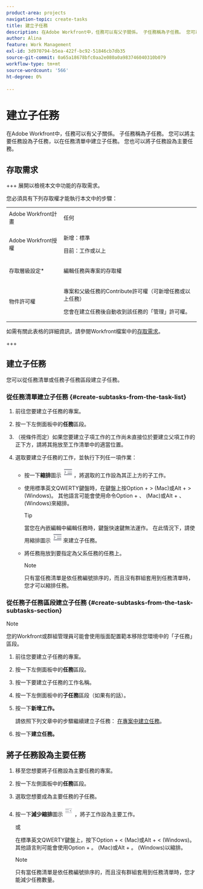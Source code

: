 ```yaml
---
product-area: projects
navigation-topic: create-tasks
title: 建立子任務
description: 在Adobe Workfront中，任務可以有父子關係。 子任務稱為子任務。 您可以將主要任務設為子任務，以在任務清單中建立子任務。 您也可以將子任務設為主要任務。
author: Alina
feature: Work Management
exl-id: 3d970794-b5ea-422f-bc92-51846cb7db35
source-git-commit: 0a65a18678bfc0aa2e080a0a983746040310b079
workflow-type: tm+mt
source-wordcount: '566'
ht-degree: 0%

---
```


# 建立子任務

<!-- Audited: 01/2025 -->

在Adobe Workfront中，任務可以有父子關係。 子任務稱為子任務。 您可以將主要任務設為子任務，以在任務清單中建立子任務。 您也可以將子任務設為主要任務。

## 存取需求

+++ 展開以檢視本文中功能的存取需求。

您必須具有下列存取權才能執行本文中的步驟：

<table style="table-layout:auto"> 
 <col> 
 <col> 
 <tbody> 
  <tr> 
   <td role="rowheader">Adobe Workfront計畫</td> 
   <td> <p>任何</p> </td> 
  </tr> 
  <tr> 
   <td role="rowheader">Adobe Workfront授權</td> 
   <td> 
   <p>新增：標準</p>
   <p>目前：工作或以上</p> </td> 
  </tr> 
  <tr> 
   <td role="rowheader">存取層級設定*</td> 
   <td> <p>編輯任務與專案的存取權</p>  </td> 
  </tr> 
  <tr> 
   <td role="rowheader">物件許可權</td> 
   <td> <p>專案和父級任務的Contribute許可權（可新增任務或以上任務）</p> <p>您會在建立任務後自動收到該任務的「管理」許可權。</p>  </td> 
  </tr> 
 </tbody> 
</table>

如需有關此表格的詳細資訊，請參閱Workfront檔案中的[存取需求](/help/quicksilver/administration-and-setup/add-users/access-levels-and-object-permissions/access-level-requirements-in-documentation.md)。

+++

## 建立子任務

您可以從任務清單或任務子任務區段建立子任務。

### 從任務清單建立子任務 {#create-subtasks-from-the-task-list}

1. 前往您要建立子任務的專案。
1. 按一下左側面板中的&#x200B;**任務**&#x200B;區段。
1. （視條件而定）如果您要建立子項工作的工作尚未直接位於要建立父項工作的正下方，請將其拖放至工作清單中的適當位置。
1. 選取要建立子任務的工作，並執行下列任一項作業：

   * 按一下&#x200B;**縮排**&#x200B;圖示![](assets/indent-icon-nwe-33x29.png)，將選取的工作設為其正上方的子工作。
   * 使用標準英文QWERTY鍵盤時，在鍵盤上按Option + > (Mac)或Alt + > (Windows)。 其他語言可能會使用命令Option + 、 (Mac)或Alt + 、 (Windows)來縮排。

     >[!TIP]
     >
     >當您在內嵌編輯中編輯任務時，鍵盤快速鍵無法運作。 在此情況下，請使用縮排圖示![](assets/indent-icon-nwe-33x29.png)來建立子任務。

   * 將任務拖放到要指定為父系任務的任務上。

     >[!NOTE]
     >
     >只有當任務清單是依任務編號排序的，而且沒有群組套用到任務清單時，您才可以縮排任務。

### 從任務子任務區段建立子任務 {#create-subtasks-from-the-task-subtasks-section}

>[!NOTE]
>
>您的Workfront或群組管理員可能會使用版面配置範本移除您環境中的「子任務」區段。

1. 前往您要建立子任務的專案。
1. 按一下左側面板中的&#x200B;**任務**&#x200B;區段。
1. 按一下要建立子任務的工作名稱。
1. 按一下左側面板中的&#x200B;**子任務**&#x200B;區段（如果有的話）。
1. 按一下&#x200B;**新增工作。**

   請依照下列文章中的步驟繼續建立子任務： [在專案中建立任務](../../../manage-work/tasks/create-tasks/create-tasks-in-project.md)。

1. 按一下&#x200B;**建立任務。**

## 將子任務設為主要任務

1. 移至您想要將子任務設為主要任務的專案。
1. 按一下左側面板中的&#x200B;**任務**&#x200B;區段。
1. 選取您想要成為主要任務的子任務。
1. 按一下&#x200B;**減少縮排**&#x200B;圖示![](assets/outdent-icon-nwe-31x29.png)，將子工作設為主要工作。

   或

   在標準英文QWERTY鍵盤上，按下Option + &lt; (Mac)或Alt + &lt; (Windows)。 其他語言則可能會使用Option + 。 (Mac)或Alt + 。 (Windows)以縮排。

   >[!NOTE]
   >
   >只有當任務清單是依任務編號排序的，而且沒有群組套用到任務清單時，您才能減少任務數量。

